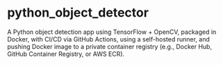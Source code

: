 # python_object_detector
A Python object detection app using TensorFlow + OpenCV, packaged in Docker, with CI/CD via GitHub Actions, using a self-hosted runner, and pushing Docker image to a private container registry (e.g., Docker Hub, GitHub Container Registry, or AWS ECR).
